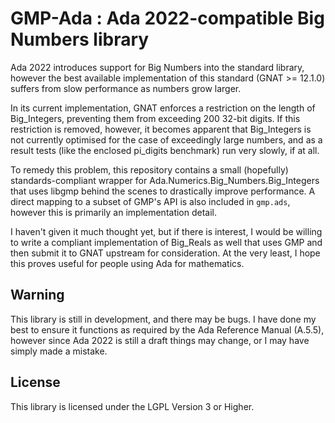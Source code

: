 GMP-Ada : Ada 2022-compatible Big Numbers library
=================================================

Ada 2022 introduces support for Big Numbers into the 
standard library, however the best available implementation
of this standard (GNAT >= 12.1.0) suffers from slow performance
as numbers grow larger.

In its current implementation, GNAT enforces a restriction on the length
of Big\_Integers, preventing them from exceeding 200 32-bit digits. If this
restriction is removed, however, it becomes apparent that Big\_Integers is
not currently optimised for the case of exceedingly large numbers, and as a result
tests (like the enclosed pi\_digits benchmark) run very slowly, if at all.

To remedy this problem, this repository contains a small (hopefully) standards-compliant
wrapper for Ada.Numerics.Big\_Numbers.Big\_Integers that uses libgmp behind the scenes to
drastically improve performance. A direct mapping to a subset of GMP's API is also included
in `gmp.ads`, however this is primarily an implementation detail.

I haven't given it much thought yet, but if there is interest, I would be willing to write a 
compliant implementation of Big\_Reals as well that uses GMP and then submit it to GNAT upstream
for consideration. At the very least, I hope this proves useful for people using Ada for mathematics.

Warning
-------

This library is still in development, and there may be bugs. I have done my best to ensure it functions as
required by the Ada Reference Manual (A.5.5), however since Ada 2022 is still a draft things may change, or
I may have simply made a mistake.

License
-------

This library is licensed under the LGPL Version 3 or Higher.
